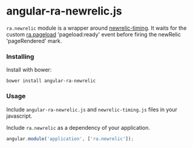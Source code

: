 angular-ra-newrelic.js
======================

`ra.newrelic` module is a wrapper around [newrelic-timing](https://github.com/uken/newrelic-timing). It waits for the custom [ra.pageload](https://github.com/red-ant/angular-ra-pageload) 'pageload:ready' event before firing the newRelic 'pageRendered' mark.


### Installing

Install with bower:

```
bower install angular-ra-newrelic
```

### Usage

Include `angular-ra-newrelic.js` and `newrelic-timing.js` files in your javascript.


Include `ra.newrelic` as a dependency of your application.

```javascript
angular.module('application', ['ra.newrelic']);
```

